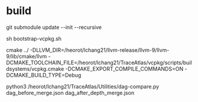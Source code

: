 # build

git submodule update --init --recursive

sh bootstrap-vcpkg.sh


cmake ../ -DLLVM_DIR=/heorot/lchang21/llvm-release/llvm-9/llvm-9/lib/cmake/llvm -DCMAKE_TOOLCHAIN_FILE=/heorot/lchang21/TraceAtlas/vcpkg/scripts/buildsystems/vcpkg.cmake -DCMAKE_EXPORT_COMPILE_COMMANDS=ON -DCMAKE_BUILD_TYPE=Debug


python3 /heorot/lchang21/TraceAtlas/Utilities/dag-compare.py dag_before_merge.json dag_after_depth_merge.json
